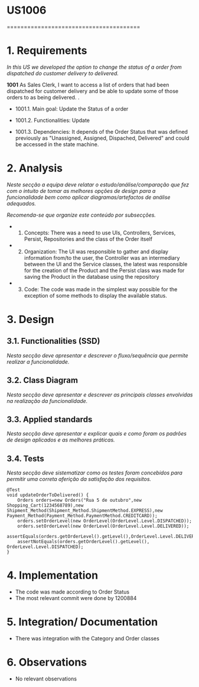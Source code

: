 # US1006
=======================================


# 1. Requirements

*In this US we developed the option to change the status of a order from dispatched do customer delivery to delivered.*

**1001** As Sales Clerk, I want to access a list of orders that had been dispatched for customer delivery and be able to update some of those orders to as being delivered. .

- 1001.1. Main goal: Update the Status of a order

- 1001.2. Functionalities: Update

- 1001.3. Dependencies: It depends of the Order Status that was defined previously as "Unassigned, Assigned, Dispached, Delivered" and could be accessed in the state machine.
# 2. Analysis

*Neste secção a equipa deve relatar o estudo/análise/comparação que fez com o intuito de tomar as melhores opções de design para a funcionalidade bem como aplicar diagramas/artefactos de análise adequados.*

*Recomenda-se que organize este conteúdo por subsecções.*

- 1. Concepts: There was a need to use UIs, Controllers, Services, Persist, Repositories and the class of the Order itself

- 2. Organization: The UI was responsible to gather and display information from/to the user, the Controller was an intermediary between the UI and the Service classes, the latest was responsible for the creation of the Product and the Persist class was made for saving the Product in the database using the repository

- 3. Code: The code was made in the simplest way possible for the exception of some methods to display the available status.

# 3. Design

## 3.1. Functionalities (SSD)

*Nesta secção deve apresentar e descrever o fluxo/sequência que permite realizar a funcionalidade.*

## 3.2. Class Diagram

*Nesta secção deve apresentar e descrever as principais classes envolvidas na realização da funcionalidade.*

## 3.3. Applied standards

*Nesta secção deve apresentar e explicar quais e como foram os padrões de design aplicados e as melhores práticas.*

## 3.4. Tests 
*Nesta secção deve sistematizar como os testes foram concebidos para permitir uma correta aferição da satisfação dos requisitos.*


    @Test
    void updateOrderToDelivered() {
        Orders orders=new Orders("Rua 5 de outubro",new Shopping_Cart(1234568789),new Shipment_Method(Shipment_Method.ShipmentMethod.EXPRESS),new Payment_Method(Payment_Method.PaymentMethod.CREDITCARD));
        orders.setOrderLevel(new OrderLevel(OrderLevel.Level.DISPATCHED));
        orders.setOrderLevel(new OrderLevel(OrderLevel.Level.DELIVERED));
        assertEquals(orders.getOrderLevel().getLevel(),OrderLevel.Level.DELIVERED);
        assertNotEquals(orders.getOrderLevel().getLevel(), OrderLevel.Level.DISPATCHED);
    }

# 4. Implementation

- The code was made according to Order Status
- The most relevant commit were done by 1200884


# 5. Integration/ Documentation

- There was integration with the Category and Order classes

# 6. Observations

- No relevant observations
